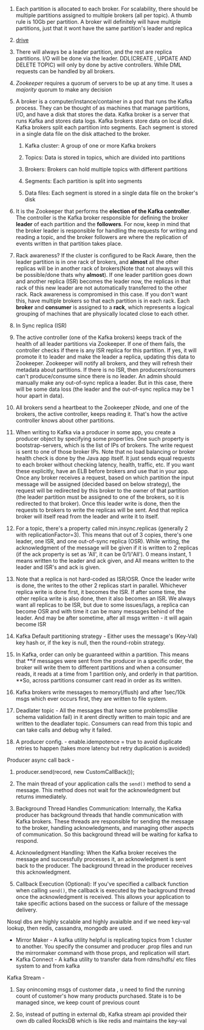 1.  Each partition is allocated to each broker. For scalability, there should be multiple partitions assigned to multiple brokers (all per topic). A thumb rule is 10Gb per partition. A broker will definitely will have multiple partitions, just that it wont have the same partition's leader and replica
    
2.  [drive](https://drive.google.com/drive/folders/1DWZA1b3nEwz7pSW0WrBL24SAOl8fO93U)
    
3.  There will always be a leader partition, and the rest are replica partitions. I/O will be done via the leader. DDL(CREATE , UPDATE AND DELETE TOPIC) will only by done by active controllers. While DML requests can be handled by all brokers.
    
4.  *Zookeeper* requires a quorum of servers to be up at any time. It uses a *majority* quorum to make any decision
    
5.  A broker is a computer/instance/container in a pod that runs the Kafka process. They can be thought of as machines that manage partitions, I/O, and have a disk that stores the data. Kafka broker is a server that runs Kafka and stores data logs. Kafka brokers store data on local disk. Kafka brokers split each partition into segments. Each segment is stored in a single data file on the disk attached to the broker.
    
    1.  Kafka cluster: A group of one or more Kafka brokers
        
    2.  Topics: Data is stored in topics, which are divided into partitions
        
    3.  Brokers: Brokers can hold multiple topics with different partitions
        
    4.  Segments: Each partition is split into segments
        
    5.  Data files: Each segment is stored in a single data file on the broker's disk
        
6.  It is the Zookeeper that performs the **election of the Kafka controller**. The controller is the Kafka broker responsible for defining the broker **leader** of each partition and the **followers**. For now, keep in mind that the broker leader is responsible for handling the requests for writing and reading a topic, and the broker followers are where the replication of events written in that partition takes place.
    
7.  Rack awareness? If the cluster is configured to be Rack Aware, then the leader partition is in one rack of brokers, and **almost** all the other replicas will be in another rack of brokers(Note that not always will this be possible/done thats why **almost**). If one leader partition goes down and another replica (ISR) becomes the leader now, the replicas in that rack of this new leader are not automatically transferred to the other rack. Rack awareness is compromised in this case. If you don't want this, have multiple brokers so that each partition is in each rack. Each **broker** and **consumer** is assigned to a **rack**, which represents a logical grouping of machines that are physically located close to each other.
    
8.  In Sync replica (ISR)
    
9.  The active controller (one of the Kafka brokers) keeps track of the health of all leader partitions via Zookeeper. If one of them fails, the controller checks if there is any ISR replica for this partition. If yes, it will promote it to leader and make the leader a replica, updating this data to Zookeeper. Zookeeper will notify all brokers, and they will refresh their metadata about partitions. If there is no ISR, then producers/consumers can't produce/consume since there is no leader. An admin should manually make any out-of-sync replica a leader. But in this case, there will be some data loss (the leader and the out-of-sync replica may be 1 hour apart in data).
    
10. All brokers send a heartbeat to the Zookeeper zNode, and one of the brokers, the active controller, keeps reading it. That's how the active controller knows about other partitions.
    
11. When writing to Kafka via a producer in some app, you create a producer object by specifying some properties. One such property is bootstrap-servers, which is the list of IPs of brokers. The write request is sent to one of those broker IPs. Note that no load balancing or broker health check is done by the Java app itself. It just sends equal requests to each broker without checking latency, health, traffic, etc. If you want these explicitly, have an ELB before brokers and use that in your app. Once any broker receives a request, based on which partition the input message will be assigned (decided based on below strategy), the request will be redirected by this broker to the owner of that partition (the leader partition must be assigned to one of the brokers, so it is redirected to that broker). Once this leader write is done, then the requests to brokers to write the replicas will be sent. And that replica broker will itself read from the leader and write it to itself.
    
12. For a topic, there's a property called min.insync.replicas (generally 2 with replicationFactor=3). This means that out of 3 copies, there's one leader, one ISR, and one out-of-sync replica (OSR). While writing, the acknowledgment of the message will be given if it is written to 2 replicas (if the ack property is set as 'All', it can be 0/1/'All'). 0 means instant, 1 means written to the leader and ack given, and All means written to the leader and ISR's and ack is given.
    
13. Note that a replica is not hard-coded as ISR/OSR. Once the leader write is done, the writes to the other 2 replicas start in parallel. Whichever replica write is done first, it becomes the ISR. If after some time, the other replica write is also done, then it also becomes an ISR. We always want all replicas to be ISR, but due to some issues/lags, a replica can become OSR and with time it can be many messages behind of the leader. And may be after sometime, after all msgs written - it will again become ISR
    
14. Kafka Default partitioning strategy - Either uses the message's (Key-Val) key hash or, if the key is null, then the round-robin strategy.
    
15. In Kafka, order can only be guaranteed within a partition. This means that \*\*if messages were sent from the producer in a specific order, the broker will write them to different partitions and when a consumer reads, it reads at a time from 1 partition only, and orderly in that partition. \*\*So, across partitions consumer cant read in order as its written.
    
16. Kafka brokers write messages to memory(/flush) and after 1sec/10k msgs which ever occurs first, they are written to file system.
    
17. Deadlater topic - All the messages that have some problems(like schema validation fail) in it arent directly written to main topic and are written to the deadlater topic. Consumers can read from this topic and can take calls and debug why it failed.
    
18. A producer config. - enable.idempotence = true to avoid duplicate retries to happen (takes more latency but retry duplication is avoided)
    

Producer async call back -

1.  producer.send(record, new CustomCallBack());
    
2.  The main thread of your application calls the `send()` method to send a message. This method does not wait for the acknowledgment but returns immediately.
    
3.  Background Thread Handles Communication: Internally, the Kafka producer has background threads that handle communication with Kafka brokers. These threads are responsible for sending the message to the broker, handling acknowledgments, and managing other aspects of communication. So this background thread will be waiting for kafka to respond.
    
4.  Acknowledgment Handling: When the Kafka broker receives the message and successfully processes it, an acknowledgment is sent back to the producer. The background thread in the producer receives this acknowledgment.
    
5.  Callback Execution (Optional): If you've specified a callback function when calling `send()`, the callback is executed by the background thread once the acknowledgment is received. This allows your application to take specific actions based on the success or failure of the message delivery.
    

Nosql dbs are highly scalable and highly avaialble and if we need key-val lookup, then redis, cassandra, mongodb are used.

- Mirror Maker - A kafka utility helpful is replicating topics from 1 cluster to another. You specify the consumer and producer .prop files and run the mirrormaker command with those props, and replication will start.
- Kafka Connect - A kafka utility to transfer data from rdms/hdfs/ etc files system to and from kafka

Kafka Stream -

1.  Say onincoming msgs of customer data , u need to find the running count of customer's how many products purchased. State is to be managed since, we keep count of previous count
    
2.  So, instead of putting in external db, Kafka stream api provided their own db called RocksDB which is like redis and maintains the key-val